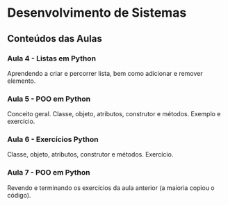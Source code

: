 # Desenvolvimento de Sistemas
## Conteúdos das Aulas
### Aula 4 - Listas em Python
Aprendendo a criar e percorrer lista, bem como adicionar e remover elemento.
### Aula 5 - POO em Python
Conceito geral. Classe, objeto, atributos, construtor e métodos. Exemplo e exercício.
### Aula 6 - Exercícios Python
Classe, objeto, atributos, construtor e métodos. Exercício.
### Aula 7 - POO em Python
Revendo e terminando os exercícios da aula anterior (a maioria copiou o código).

